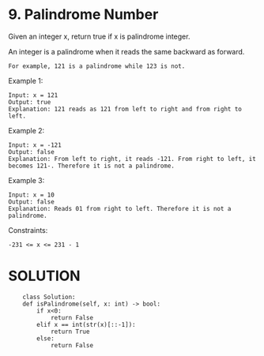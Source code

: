 # 9. Palindrome Number

Given an integer x, return true if x is palindrome integer.

An integer is a palindrome when it reads the same backward as forward.

    For example, 121 is a palindrome while 123 is not.

 

Example 1:

    Input: x = 121
    Output: true
    Explanation: 121 reads as 121 from left to right and from right to left.

Example 2:

    Input: x = -121
    Output: false
    Explanation: From left to right, it reads -121. From right to left, it becomes 121-. Therefore it is not a palindrome.

Example 3:

    Input: x = 10
    Output: false
    Explanation: Reads 01 from right to left. Therefore it is not a palindrome.

 

Constraints:

    -231 <= x <= 231 - 1
    
    
    
# SOLUTION 
```python3
    class Solution:
    def isPalindrome(self, x: int) -> bool:
        if x<0:
            return False
        elif x == int(str(x)[::-1]):
            return True
        else:
            return False
  ```
        
